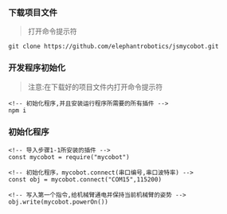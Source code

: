 ### 下载项目文件
> 打开命令提示符
```
git clone https://github.com/elephantrobotics/jsmycobot.git
```

### 开发程序初始化
> 注意:在下载好的项目文件内打开命令提示符
```
<!-- 初始化程序,并且安装运行程序所需要的所有插件 -->
npm i
```

### 初始化程序
```
<!-- 导入步骤1-1所安装的插件 -->
const mycobot = require("mycobot")

<!-- 初始化程序，mycobot.connect(串口编号,串口波特率) -->
const obj = mycobot.connect("COM15",115200)

<!-- 写入第一个指令,给机械臂通电并保持当前机械臂的姿势 -->
obj.write(mycobot.powerOn())
```